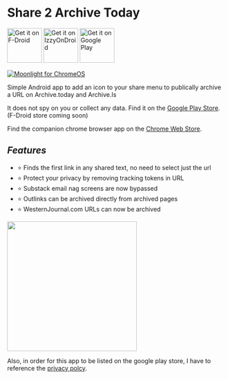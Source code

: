 # Share 2 Archive Today
[<img src="https://fdroid.gitlab.io/artwork/badge/get-it-on.png"
alt="Get it on F-Droid"
height="80">](https://f-droid.org/en/packages/org.gnosco.share2archivetoday/)
[<img src="https://gitlab.com/IzzyOnDroid/repo/-/raw/master/assets/IzzyOnDroid.png"
alt="Get it on IzzyOnDroid"
height="80">](https://apt.izzysoft.de/fdroid/index/apk/test)
[<img src="https://play.google.com/intl/en_us/badges/images/generic/en-play-badge.png"
alt="Get it on Google Play"
height="80">](https://play.google.com/store/apps/details?id=org.gnosco.share2archivetoday)

[![Moonlight for ChromeOS](https://moonlight-stream.org/images/chrome_webstore.png)](https://chromewebstore.google.com/detail/archive-webpage/falfcajjjjfjjlfabnfaadepcoagegip)

 
 Simple Android app to add an icon to your share menu to publically archive a URL on Archive.today and Archive.Is

It does not spy on you or collect any data. Find it on the [Google Play Store](https://play.google.com/store/apps/details?id=org.gnosco.share2archivetoday). (F-Droid store coming soon)

Find the companion chrome browser app on the [Chrome Web Store](https://chromewebstore.google.com/detail/archive-webpage/falfcajjjjfjjlfabnfaadepcoagegip).

## _Features_
 - ⭐️ Finds the first link in any shared text, no need to select just the url
 - ⭐️ Protect your privacy by removing tracking tokens in URL
 - ⭐️ Substack email nag screens are now bypassed
 - ⭐️ Outlinks can be archived directly from archived pages
 - ⭐️ WesternJournal.com URLs can now be archived


<img src="https://github.com/gabefair/Share-2-Archive-Today/assets/2096785/4a0c0e79-f6ff-48c0-819d-84687af98772" width="300">

Also, in order for this app to be listed on the google play store, I have to reference the [privacy polcy](https://github.com/gabefair/Share-2-Archive-Today/blob/main/privacy.policy).
